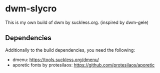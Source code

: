 # dwm-slycro

This is my own build of dwm by suckless.org. (inspired by dwm-gele)

## Dependencies

Additionally to the build dependencies, you need the following:
- dmenu: https://tools.suckless.org/dmenu/
- aporetic fonts by protesilaos: https://github.com/protesilaos/aporetic 
